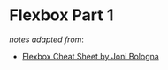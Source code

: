 # Flexbox Part 1
_notes adapted from_:
- [Flexbox Cheat Sheet by Joni Bologna](https://jonibologna.com/content/flexboxsheet.pdf)
